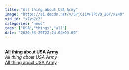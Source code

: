 ```yaml
---
title: "All thing about USA Army"
image: "https://s1.dmcdn.net/v/SPjCI1VFlP1VQ_2OT/x240"
vid_id: "x7vp2c2"
categories: "news"
tags: ["USA","things","all"]
date: "2020-08-29T22:24:04+03:00"
---
```

<br><b>All thing about USA Army</b><br> <i>All thing about USA Army</i><br> <u>All thing about USA Army</u>
